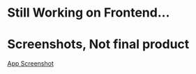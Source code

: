 # Still Working on Frontend...
# Screenshots, Not final product
[App Screenshot](https://github.com/sudeepkudari0/Kanban-Application/tree/main/frontend/screenshots/scr1.png)
